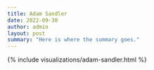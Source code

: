 ```yaml
---
title: Adam Sandler
date: 2022-09-30
author: admin
layout: post
summary: "Here is where the summary goes."
---
```

{% include visualizations/adam-sandler.html %}